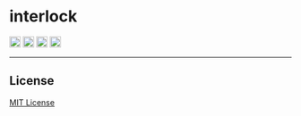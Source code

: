 # interlock

<span><a href="https://codeship.com/projects/92915"><img src="https://codeship.com/projects/dcd52900-13bc-0133-ccab-7232216e7393/status?branch=master" height="20" /></a></span> <span><a href="https://codeclimate.com/github/interlockjs/interlock"><img src="https://codeclimate.com/github/interlockjs/interlock/badges/gpa.svg" height="20" /></a></span> <span><a href="http://badge.fury.io/js/interlock"><img src="https://badge.fury.io/js/interlock.svg" alt="npm version" height="20" /></a></span> <span><a href="https://gitter.im/divmain/interlock?utm_source=badge&utm_medium=badge&utm_campaign=pr-badge&utm_content=badge"><img src="https://badges.gitter.im/Join%20Chat.svg" height="20" /></a></span>

***

## License

[MIT License](http://opensource.org/licenses/MIT)
